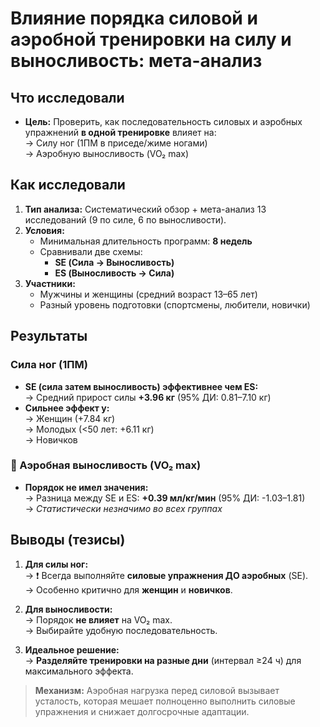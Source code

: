 # Влияние порядка силовой и аэробной тренировки на силу и выносливость: мета-анализ

## Что исследовали
- **Цель:** Проверить, как последовательность силовых и аэробных упражнений **в одной тренировке** влияет на:  
  → Силу ног (1ПМ в приседе/жиме ногами)  
  → Аэробную выносливость (VO₂ max)

## Как исследовали
1. **Тип анализа:** Систематический обзор + мета-анализ 13 исследований (9 по силе, 6 по выносливости).
2. **Условия:**  
   - Минимальная длительность программ: **8 недель**  
   - Сравнивали две схемы:  
     - **SE (Сила → Выносливость)**  
     - **ES (Выносливость → Сила)**  
3. **Участники:**  
   - Мужчины и женщины (средний возраст 13–65 лет)  
   - Разный уровень подготовки (спортсмены, любители, новички)

## Результаты
### Сила ног (1ПМ)
- **SE (сила затем выносливость) эффективнее чем ES:**  
  → Средний прирост силы **+3.96 кг** (95% ДИ: 0.81–7.10 кг)  
- **Сильнее эффект у:**  
  → Женщин (+7.84 кг)  
  → Молодых (<50 лет: +6.11 кг)  
  → Новичков  

### 🏃 Аэробная выносливость (VO₂ max)
- **Порядок не имел значения:**  
  → Разница между SE и ES: **+0.39 мл/кг/мин** (95% ДИ: -1.03–1.81)  
  → *Статистически незначимо во всех группах*

## Выводы (тезисы)
1. **Для силы ног:**  
   → ❗️ Всегда выполняйте **силовые упражнения ДО аэробных** (SE).  
   → Особенно критично для **женщин** и **новичков**.

2. **Для выносливости:**  
   → Порядок **не влияет** на VO₂ max.  
   → Выбирайте удобную последовательность.

3. **Идеальное решение:**  
   → **Разделяйте тренировки на разные дни** (интервал ≥24 ч) для максимального эффекта.

> **Механизм:** Аэробная нагрузка перед силовой вызывает усталость, которая мешает полноценно выполнить силовые упражнения и снижает долгосрочные адаптации.
